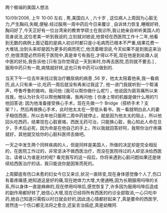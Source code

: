 两个极端的美国人想法

10/09/2006¸ 上午 10:00 左右 , 男,美国白人 ¸ 六十岁 , 这位病人上周因为心脏无力,产生胸闷,失眠,便秘.经过服用一周中药后今日来覆诊 ¸ 自诉体力恢复,睡眠好转,胸闷好了,今天正好有一位台湾来的教育学硕士在我诊所,我让她亲自听听美国人的现身说法,这位老美一听到我说的,立刻就对她说,他曾经在西医院工作十二年,他看到无数的病例上面记载的是病人初诊时都只是小毛病而已根本不严重,结果花费一大堆钱,治到头来却是因为更多的病而死亡,他流着眼泪说,今天如果不是到我这来治疗,他很清楚必然将死于医院中,真是幸亏有我在,才得以不死,现在他是到处跟人说中医的好处,我告诉他:[只有当你觉得这一天到来时,你再去医院,否则就不要去.] , 服用中药只有一周,病情就好转,这也只有中药可以做到的.

当天下午一位去年来找过我治疗糖尿病的病患 ,56 岁，他太太陪着他来,我一看病历,此人只有来一诊,吃药一周后就没有再来过我这了, 他一进门我就听到一个帮浦声，呼鲁呼鲁的做响，我问他: [我可以帮你做什么呢?] ，他说因为肩背痛所以来找我，他认为针灸可以帮他解除痛，我再问他: [ 你身上带的机器是做什么用的?] 他回答说: 因为他准备接受换心手术，现在先做一个 Bridge（搭桥手术？支架？），然后再做换心手术，此时他太太在一旁低头看书，我ㄧ看就明白此人的妻子相信西医，所以去年他只服用二周中药就停止，就是因为他太太的阻止，所以他回头吃西药，结果现在心脏衰竭，西医无药可治，只能换心脏，我心知此人命在旦夕，手术后必死，因为命是在他自己的手上，所以我就回答好阿，我帮你治疗疼痛就好，其他就交给你的心脏科医师去做吧。

一天之中发生两个同样疾病的人，但是同样是美国人，所做的决定却是完全相反的，在医院工作过的，非常坚决不做西医治疗，而没在医院待过的人却坚决给西医治，读者认为谁是对的呢? 看完我写的这一段后，你将来遇到心脏问题如果还是继续给西医治疗的话，我只能说你是因笨而死的。

上周脚底有伤口未愈的妇女今日又来诊,状况一直转变,现在身体感觉像个人了,伤口有着疼痛感,她知道这是好的痛,现在她体力大增,大便通畅,因为长期服用吗啡的关系,所以身体一直是麻麻的,现在停用吗啡后,感觉恢复了,许多因为服用吗啡后造成的副作用都好转了,她信心大增,现在已经将所有西医的约诊全部取消,一心只吃中药,她自己知道只需假以时日就会好的,因此连心情都好起来了,真是要命的西医学,居然连一个伤口都无法将之愈合,还妄言治癌症,真是幼稚阿.
